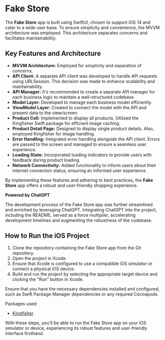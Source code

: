 # Fake Store

The **Fake Store** app is built using SwiftUI, chosen to support iOS 14 and cater to a wide user base. To ensure simplicity and convenience, the MVVM architecture was employed. This architecture separates concerns and facilitates maintainability.

## Key Features and Architecture

- **MVVM Architecture:** Employed for simplicity and separation of concerns.
- **API Client:** A separate API client was developed to handle API requests using URLSession. This decision was made to enhance scalability and maintainability.
- **API Manager:** It's recommended to create a separate API manager for each business logic to maintain a well-structured codebase.
- **Model Layer:** Developed to manage each business model efficiently.
- **ViewModel Layer:** Created to connect the model with the API and present data to the view/screen.
- **Product Cell:** Implemented to display all products. Utilized the Kingfisher Swift package for efficient image caching.
- **Product Detail Page:** Designed to display single product details. Also, employed Kingfisher for image handling.
- **Error Handling:** Integrated error handling alongside the API client. Errors are passed to the screen and managed to ensure a seamless user experience.
- **Loading State:** Incorporated loading indicators to provide users with feedback during product loading.
- **Network Connectivity:** Added functionality to inform users about their internet connection status, ensuring an informed user experience.

By implementing these features and adhering to best practices, the **Fake Store** app offers a robust and user-friendly shopping experience.

**Powered by ChatGPT**

The development process of the Fake Store app was further streamlined and enriched by leveraging ChatGPT. Integrating ChatGPT into the project, including the README, served as a force multiplier, accelerating development timelines and augmenting the robustness of the codebase.

## How to Run the iOS Project

1. Clone the repository containing the Fake Store app from the Git repository.
2. Open the project in Xcode.
3. Ensure that Xcode is configured to use a compatible iOS simulator or connect a physical iOS device.
4. Build and run the project by selecting the appropriate target device and clicking the "Run" button in Xcode.

Ensure that you have the necessary dependencies installed and configured, such as Swift Package Manager dependencies or any required Cocoapods.

Packages used:
- [Kingfisher](https://github.com/onevcat/Kingfisher)

With these steps, you'll be able to run the Fake Store app on your iOS simulator or device, experiencing its robust features and user-friendly interface firsthand.
